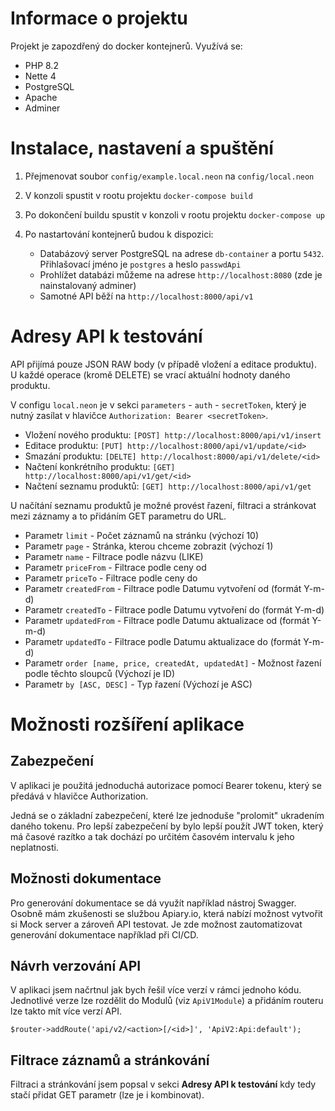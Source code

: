 Informace o projektu
=================

Projekt je zapozdřený do docker kontejnerů. Využívá se:

- PHP 8.2
- Nette 4
- PostgreSQL
- Apache
- Adminer

Instalace, nastavení a spuštění
=================

1. Přejmenovat soubor `config/example.local.neon` na `config/local.neon`
2. V konzoli spustit v rootu projektu `docker-compose build`
3. Po dokončení buildu spustit v konzoli v rootu projektu `docker-compose up`
4. Po nastartování kontejnerů budou k dispozici:

   - Databázový server PostgreSQL na adrese `db-container` a portu `5432`. Přihlašovací jméno je `postgres` a heslo `passwdApi`
   - Prohlížet databázi můžeme na adrese `http://localhost:8080` (zde je nainstalovaný adminer)
   - Samotné API běží na `http://localhost:8000/api/v1`

Adresy API k testování
=================

API přijímá pouze JSON RAW body (v případě vložení a editace produktu). U každé operace (kromě DELETE) se vrací aktuální hodnoty daného produktu.

V configu `local.neon` je v sekci `parameters` - `auth` - `secretToken`, který je nutný zasílat v hlavičce `Authorization: Bearer <secretToken>`.

- Vložení nového produktu: `[POST] http://localhost:8000/api/v1/insert`
- Editace produktu: `[PUT] http://localhost:8000/api/v1/update/<id>`
- Smazání produktu: `[DELTE] http://localhost:8000/api/v1/delete/<id>`
- Načtení konkrétního produktu: `[GET] http://localhost:8000/api/v1/get/<id>`
- Načtení seznamu produktů: `[GET] http://localhost:8000/api/v1/get`

U načítání seznamu produktů je možné provést řazení, filtraci a stránkovat mezi záznamy a to přidáním GET parametru do URL.

- Parametr `limit` - Počet záznamů na stránku (výchozí 10)
- Parametr `page` - Stránka, kterou chceme zobrazit (výchozí 1)
- Parametr `name` - Filtrace podle názvu (LIKE)
- Parametr `priceFrom` - Filtrace podle ceny od
- Parametr `priceTo` - Filtrace podle ceny do
- Parametr `createdFrom` - Filtrace podle Datumu vytvoření od (formát Y-m-d)
- Parametr `createdTo` - Filtrace podle Datumu vytvoření do (formát Y-m-d)
- Parametr `updatedFrom` - Filtrace podle Datumu aktualizace od (formát Y-m-d)
- Parametr `updatedTo` - Filtrace podle Datumu aktualizace do (formát Y-m-d)
- Parametr `order [name, price, createdAt, updatedAt]` - Možnost řazení podle těchto sloupců (Výchozí je ID)
- Parametr `by [ASC, DESC]` - Typ řazení (Výchozí je ASC)

Možnosti rozšíření aplikace
=================

Zabezpečení
-----------

V aplikaci je použitá jednoduchá autorizace pomocí Bearer tokenu, který se předává v hlavičce Authorization. 

Jedná se o základní zabezpečení, které lze jednoduše "prolomit" ukradením daného tokenu. Pro lepší zabezpečení by bylo lepší použít JWT token, který má časové razítko a tak dochází po určitém časovém intervalu k jeho neplatnosti.

Možnosti dokumentace
-----------

Pro generování dokumentace se dá využít například nástroj Swagger. Osobně mám zkušenosti se službou Apiary.io, která nabízí možnost vytvořit si Mock server a zároveň API testovat. Je zde možnost zautomatizovat generování dokumentace například při CI/CD. 

Návrh verzování API
-----------

V aplikaci jsem načrtnul jak bych řešil více verzí v rámci jednoho kódu. Jednotlivé verze lze rozdělit do Modulů (viz `ApiV1Module`) a přidáním routeru lze takto mít více verzí API.

`$router->addRoute('api/v2/<action>[/<id>]', 'ApiV2:Api:default');`

Filtrace záznamů a stránkování
-----------

Filtraci a stránkování jsem popsal v sekci **Adresy API k testování** kdy tedy stačí přidat GET parametr (lze je i kombinovat).

